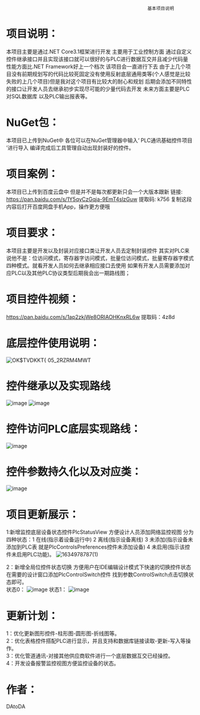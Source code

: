                                                          基本项目说明        
# 项目说明：
   本项目主要是通过.NET Core3.1框架进行开发 主要用于工业控制方面 通过自定义控件继承接口并且实现该接口就可以很好的与PLC进行数据互交并且减少代码量 性能方面比.NET Framework好上一个档次
   该项目会一直进行下去 由于上几个项目没有前期规划写的代码比较死固定没有使用反射底层通用类等(个人感觉是比较失败的上几个项目)但是我对这个项目有比较大的耐心和规划 
   后期会添加不同特性的接口让开发人员去继承初步实现尽可能的少量代码去开发  未来方面主要是PLC对SQL数据库 以及PLC输出报表等。
# NuGet包：
   本项目已上传到NuGet中 各位可以在NuGet管理器中输入‘ PLC通讯基础控件项目 ’进行导入 编译完成后工具管理自动出现封装好的控件。
# 项目案例：
   本项目已上传到百度云盘中 但是并不是每次都更新只会一个大版本跟新 链接: https://pan.baidu.com/s/1Y5qyCzGqja-9EmT4slzGuw 提取码: k756 复制这段内容后打开百度网盘手机App，操作更方便哦
# 项目要求：
   本项目主要是开发以及封装对应接口类让开发人员去定制封装控件 其实对PLC来说他不是：位访问模式，寄存器字访问模式，批量位访问模式，批量寄存器字模式 四种模式。就看开发人员如何去继承相应接口去使用
   如果有开发人员需要添加对应PLC以及其他PLC协议类型后期我会出一期路线图；
 # 项目控件视频：
 https://pan.baidu.com/s/1ap2zkjWe8ORIAOHKnxRL6w 提取码：4z8d
# 底层控件使用说明：   
 ![OK$TVDKKT{ 05_2RZRM4MWT](https://user-images.githubusercontent.com/60955669/132943726-6ff58945-6766-4f99-a40f-403cd41b0dba.png)
# 控件继承以及实现路线
![image](https://user-images.githubusercontent.com/60955669/132943782-b0c82742-639d-4dbc-a272-c798b3af8e5f.png)
![image](https://user-images.githubusercontent.com/60955669/132943802-a45f47a8-156c-467b-9c73-2f4bd325d87d.png)

# 控件访问PLC底层实现路线：
![image](https://user-images.githubusercontent.com/60955669/132943830-aa9dfa49-52bd-4591-a0eb-244ce20eac8c.png)

# 控件参数持久化以及对应类：
![image](https://user-images.githubusercontent.com/60955669/132943851-d847107d-4833-450c-b8a3-88a4ed8ebab5.png)
# 项目更新展示：
1:新增监控底层设备状态控件PlcStatusView 方便设计人员添加网络监控视图 分为四种状态：1 在线(指示着设备运行中) 2 离线(指示设备离线) 3 未添加(指示设备未添加到PLC表 就是PlcControlsPreferences控件未添加设备) 4 未启用(指示该控件未启用PLC功能)。
![1634978787(1)](https://user-images.githubusercontent.com/60955669/138549760-7e6c1632-0e76-4714-a564-dd8fb4242e96.png)

2：新增全局位控件状态切换 方便用户在IDE编辑设计模式下快速的切换控件状态 在需要的设计窗口添加PlcControlSwitch控件 找到参数ControlSwitch点击切换状态即可。  
  状态0：
 ![image](https://user-images.githubusercontent.com/60955669/137632715-0c74c336-2ba8-4968-9866-09ac33693cde.png)
  状态1：
 ![image](https://user-images.githubusercontent.com/60955669/137632738-238bb3f4-0f05-4a79-8a52-28cb7f9c7e2c.png)
# 更新计划：
1：优化更新图形控件-柱形图-圆形图-折线图等。   
2：优化表格控件搭配PLC进行显示，并且支持和数据库链接读取-更新-写入等操作。    
3：优化管道通讯-对接其他供应商软件进行一个底层数据互交已经操控。   
4：开发设备报警监控视图方便监控设备的状态。
# 作者：
DAtoDA
